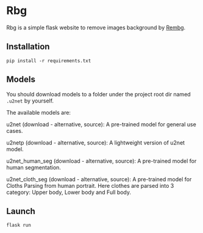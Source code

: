# Rbg
Rbg is a simple flask website to remove images background by [Rembg](https://github.com/danielgatis/rembg).

## Installation

`pip install -r requirements.txt`

## Models

You should download models to a folder under the project root dir named `.u2net` by yourself.

The available models are:

u2net (download - alternative, source): A pre-trained model for general use cases.

u2netp (download - alternative, source): A lightweight version of u2net model.

u2net_human_seg (download - alternative, source): A pre-trained model for human segmentation.

u2net_cloth_seg (download - alternative, source): A pre-trained model for Cloths Parsing from human portrait. Here clothes are parsed into 3 category: Upper body, Lower body and Full body.

## Launch
`flask run`
